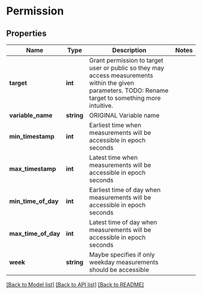# Permission

## Properties
Name | Type | Description | Notes
------------ | ------------- | ------------- | -------------
**target** | **int** | Grant permission to target user or public so they may access measurements within the given parameters. TODO: Rename target to something more intuitive. | 
**variable_name** | **string** | ORIGINAL Variable name | 
**min_timestamp** | **int** | Earliest time when measurements will be accessible in epoch seconds | 
**max_timestamp** | **int** | Latest time when measurements will be accessible in epoch seconds | 
**min_time_of_day** | **int** | Earliest time of day when measurements will be accessible in epoch seconds | 
**max_time_of_day** | **int** | Latest time of day when measurements will be accessible in epoch seconds | 
**week** | **string** | Maybe specifies if only weekday measurements should be accessible | 

[[Back to Model list]](../README.md#documentation-for-models) [[Back to API list]](../README.md#documentation-for-api-endpoints) [[Back to README]](../README.md)


